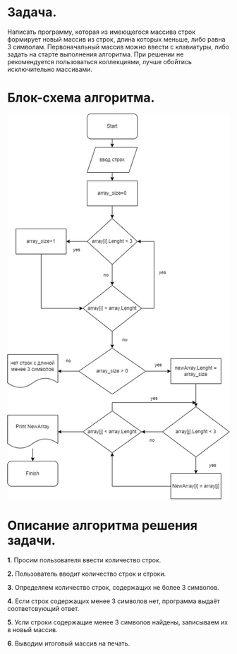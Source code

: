 #  Задача.
Написать программу, которая из имеющегося массива строк формирует новый массив из строк, длина которых меньше, либо равна 3 символам. Первоначальный массив можно ввести с клавиатуры, либо задать на старте выполнения алгоритма. При решении не рекомендуется пользоваться коллекциями, лучше обойтись исключительно массивами.

# Блок-схема алгоритма.
![блок-схема алгоритма](homework.jpg)

# Описание алгоритма решения задачи.
**1.** Просим пользователя ввести количество строк.

**2.** Пользователь вводит количество строк и строки.

**3**. Определяем количество строк, содержащих не более 3 символов.

**4**. Если строк содержащих менее 3 символов нет, программа выдаёт соответсвующий ответ.

**5**. Усли строки содержащие менее 3 символов найдены, записываем их в новый массив.

**6**. Выводим итоговый массив на печать.